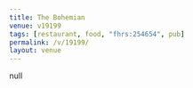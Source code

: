 ```yaml
---
title: The Bohemian
venue: v19199
tags: [restaurant, food, "fhrs:254654", pub]
permalink: /v/19199/
layout: venue
---
```

null